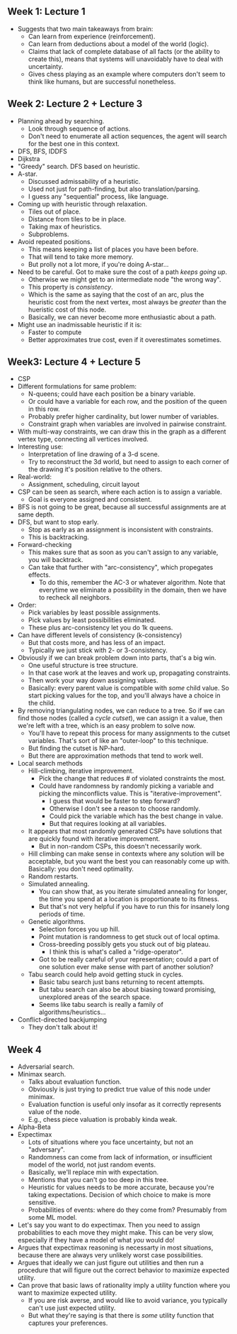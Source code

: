 ## Week 1: Lecture 1

* Suggests that two main takeaways from brain:
    * Can learn from experience (reinforcement).
    * Can learn from deductions about a model of the world (logic).
    * Claims that lack of complete database of all facts (or the
      ability to create this), means that systems will unavoidably
      have to deal with uncertainty.
    * Gives chess playing as an example where computers don't seem to
      think like humans, but are successful nonetheless.

## Week 2: Lecture 2 + Lecture 3

* Planning ahead by searching.
    * Look through sequence of actions.
    * Don't need to enumerate all action sequences, the agent will
      search for the best one in this context.
* DFS, BFS, IDDFS
* Dijkstra
* "Greedy" search. DFS based on heuristic.
* A-star.
    * Discussed admissability of a heuristic.
    * Used not just for path-finding, but also translation/parsing.
    * I guess any "sequential" process, like language.
* Coming up with heuristic through relaxation.
    * Tiles out of place.
    * Distance from tiles to be in place.
    * Taking max of heuristics.
    * Subproblems.
* Avoid repeated positions.
    * This means keeping a list of places you have been before.
    * That will tend to take more memory.
    * But prolly not a lot more, if you're doing A-star...
* Need to be careful. Got to make sure the cost of a path *keeps going
  up*.
    * Otherwise we might get to an intermediate node "the wrong way".
    * This property is *consistency*.
    * Which is the same as saying that the cost of an arc, plus the
      heuristic cost from the next vertex, most always be *greater*
      than the hueristic cost of this node.
    * Basically, we can never become more enthusiastic about a path.
* Might use an inadmissable heuristic if it is:
    * Faster to compute
    * Better approximates true cost, even if it overestimates
      sometimes.

## Week3: Lecture 4 + Lecture 5

* CSP
* Different formulations for same problem:
    * N-queens; could have each position be a binary variable.
    * Or could have a variable for each row, and the position of the
      queen in this row.
    * Probably prefer higher cardinality, but lower number of
      variables.
    * Constraint graph when variables are involved in pairwise
      constraint.
* With multi-way constraints, we can draw this in the graph as a
  different vertex type, connecting all vertices involved.
* Interesting use:
    * Interpretation of line drawing of a 3-d scene.
    * Try to reconstruct the 3d world, but need to assign to each
      corner of the drawing it's position relative to the others.
* Real-world:
    * Assignment, scheduling, circuit layout
* CSP can be seen as search, where each action is to assign a
  variable.
    * Goal is everyone assigned and consistent.
* BFS is not going to be great, because all successful assignments are
  at same depth.
* DFS, but want to stop early.
    * Stop as early as an assignment is inconsistent with constraints.
    * This is backtracking.
* Forward-checking
    * This makes sure that as soon as you can't assign to any
      variable, you will backtrack.
    * Can take that further with "arc-consistency", which propegates
      effects.
        * To do this, remember the AC-3 or whatever algorithm. Note
          that everytime we eliminate a possibility in the domain,
          then we have to recheck all neighbors.
* Order:
    * Pick variables by least possible assignments.
    * Pick values by least possibilities eliminated.
    * These plus arc-consistency let you do 1k queens.
* Can have different levels of consistency (k-consistency)
    * But that costs more, and has less of an impact.
    * Typically we just stick with 2- or 3-consistency.
* Obviously if we can break problem down into parts, that's a big win.
    * One useful structure is tree structure.
    * In that case work at the leaves and work up, propagating
      constraints.
    * Then work your way down assigning values.
    * Basically: every parent value is compatible with *some* child
      value. So start picking values for the top, and you'll always
      have a choice in the child.
* By removing triangulating nodes, we can reduce to a tree. So if we
  can find those nodes (called a *cycle cutset*), we can assign it a
  value, then we're left with a tree, which is an easy problem to
  solve now.
    * You'll have to repeat this process for many assignments to the
      cutset variables. That's sort of like an "outer-loop" to this
      technique.
    * But finding the cutset is NP-hard.
    * But there are approximation methods that tend to work well.
* Local search methods
    * Hill-climbing, iterative improvement.
        * Pick the change that reduces # of violated constraints the
          most.
        * Could have randomness by randomly picking a variable and
          picking the minconflicts value. This is
          "iterative-improvement".
            * I guess that would be faster to step forward?
            * Otherwise I don't see a reason to choose randomly.
            * Could pick the variable which has the best change in
              value.
            * But that requires looking at all variables.
    * It appears that most randomly generated CSPs have solutions that
      are quickly found with iterative improvement.
        * But in non-random CSPs, this doesn't necessarily work.
    * Hill climbing can make sense in contexts where any solution will
      be acceptable, but you want the best you can reasonably come up
      with. Basically: you don't need optimality.
    * Random restarts.
    * Simulated annealing.
        * You can show that, as you iterate simulated annealing for
          longer, the time you spend at a location is proportionate to
          its fitness.
        * But that's not very helpful if you have to run this for
          insanely long periods of time.
    * Genetic algorithms.
        * Selection forces you up hill.
        * Point mutation is randomness to get stuck out of local
          optima.
        * Cross-breeding possibly gets you stuck out of big plateau.
            * I think this is what's called a "ridge-operator".
        * Got to be really careful of your representation; could a
          part of one solution ever make sense with part of another
          solution?
    * Tabu search could help avoid getting stuck in cycles.
        * Basic tabu search just bans returning to recent attempts.
        * But tabu search can also be about biasing toward promising,
          unexplored areas of the search space.
        * Seems like tabu search is really a family of
          algorithms/heuristics...
* Conflict-directed backjumping
    * They don't talk about it!

## Week 4

* Adversarial search.
* Minimax search.
    * Talks about evaluation function.
    * Obviously is just trying to predict true value of this node
      under minimax.
    * Evaluation function is useful only insofar as it correctly
      represents value of the node.
    * E.g., chess piece valuation is probably kinda weak.
* Alpha-Beta
* Expectimax
    * Lots of situations where you face uncertainty, but not an
      "adversary".
    * Randomness can come from lack of information, or insufficient
      model of the world, not just random events.
    * Basically, we'll replace min with expectation.
    * Mentions that you can't go too deep in this tree.
    * Heuristic for values needs to be more accurate, because you're
      taking expectations. Decision of which choice to make is more
      sensitive.
    * Probabilities of events: where do they come from? Presumably
      from some ML model.
* Let's say you want to do expectimax. Then you need to assign
  probabilities to each move they might make. This can be very slow,
  especially if they have a model of what *you* would do!
* Argues that expectimax reasoning is necessarty in most situations,
  because there are always very unlikely worst case possibilities.
* Argues that ideally we can just figure out utilities and then run a
  procedure that will figure out the correct behavior to maximize
  expected utility.
* Can prove that basic laws of rationality imply a utility function
  where you want to maximize expected utility.
    * If you are risk averse, and would like to avoid variance, you
      typically can't use just expected utility.
    * But what they're saying is that there is *some* utility function
      that captures your preferences.
